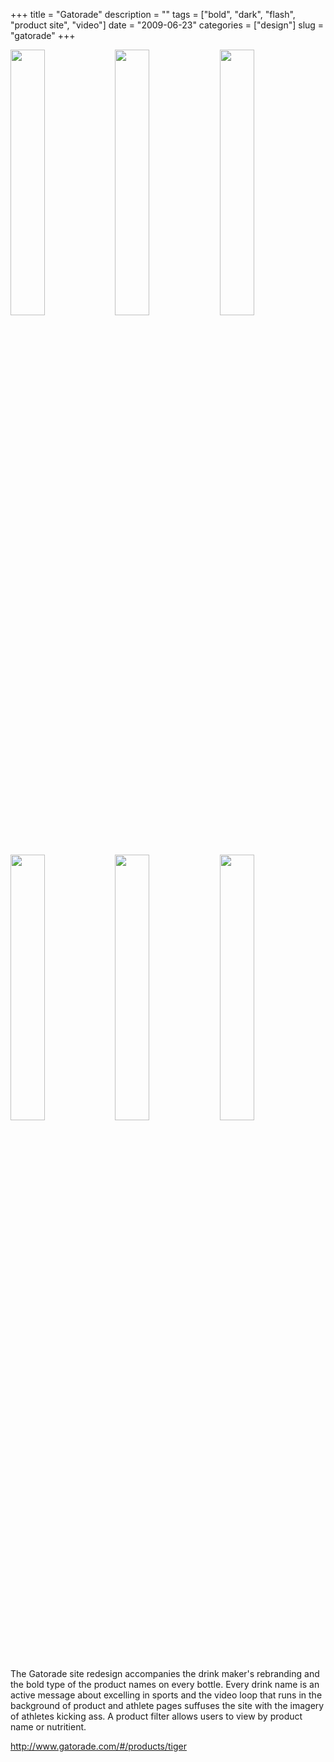 +++
title = "Gatorade"
description = ""
tags = ["bold", "dark", "flash", "product site", "video"]
date = "2009-06-23"
categories = ["design"]
slug = "gatorade"
+++


<div id="screens-thumbs" class="clearfix mt1-5">
<a href="/media/design/gatorade-1.jpg" class="group" rel="group"><img src="/media/design/gatorade-1.png" alt="" class="thumb" style="width: 33%; max-width: 33%;padding: 0 1px 1px 0" /></a><a href="/media/design/gatorade-2.jpg" class="group" rel="group"><img src="/media/design/gatorade-2.png" alt="" class="thumb" style="width: 33%; max-width: 33%;padding: 0 1px 1px 0" /></a><a href="/media/design/gatorade-3.jpg" class="group" rel="group"><img src="/media/design/gatorade-3.png" alt="" class="thumb" style="width: 33%; max-width: 33%;padding: 0 1px 1px 0" /></a><a href="/media/design/gatorade-4.jpg" class="group" rel="group"><img src="/media/design/gatorade-4.png" alt="" class="thumb" style="width: 33%; max-width: 33%;padding: 0 1px 1px 0" /></a><a href="/media/design/gatorade-5.jpg" class="group" rel="group"><img src="/media/design/gatorade-5.png" alt="" class="thumb" style="width: 33%; max-width: 33%;padding: 0 1px 1px 0" /></a><a href="/media/design/gatorade-6.jpg" class="group" rel="group"><img src="/media/design/gatorade-6.png" alt="" class="thumb" style="width: 33%; max-width: 33%;padding: 0 1px 1px 0" /></a>
</div>   
<p>The Gatorade site redesign accompanies the drink maker's rebranding and the bold type of the product names on every bottle. Every drink name is an active message about excelling in sports and the video loop that runs in the background of product and athlete pages suffuses the site with the imagery of athletes kicking ass. A product filter allows users to view by product name or nutritient.</p>
<p><a href="http://www.gatorade.com/#/products/tiger">http://www.gatorade.com/#/products/tiger</a></p>  
